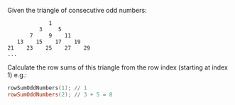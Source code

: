 Given the triangle of consecutive odd numbers:

```
             1
          3     5
       7     9    11
   13    15    17    19
21    23    25    27    29
...
```

Calculate the row sums of this triangle from the row index (starting at index 1) e.g.:

```powershell
rowSumOddNumbers(1); // 1
rowSumOddNumbers(2); // 3 + 5 = 8
```